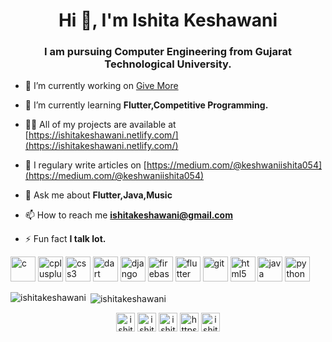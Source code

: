 <h1 align="center">Hi 👋, I'm Ishita Keshawani</h1>
<h3 align="center">I am pursuing Computer Engineering from Gujarat Technological University.</h3>

- 🔭 I’m currently working on [Give More](https://github.com/Ishita1608/Give-More)

- 🌱 I’m currently learning **Flutter,Competitive Programming.**

- 👨‍💻 All of my projects are available at [https://ishitakeshawani.netlify.com/](https://ishitakeshawani.netlify.com/)

- 📝 I regulary write articles on [https://medium.com/@keshwaniishita054](https://medium.com/@keshwaniishita054)

- 💬 Ask me about **Flutter,Java,Music**

- 📫 How to reach me **ishitakeshawani@gmail.com**

- ⚡ Fun fact **I talk lot.**


<!-- BLOG-POST-LIST:START -->
<!-- BLOG-POST-LIST:END -->

<p align="left"><img src="https://devicons.github.io/devicon/devicon.git/icons/c/c-original.svg" alt="c" width="40" height="40"/> <img src="https://devicons.github.io/devicon/devicon.git/icons/cplusplus/cplusplus-original.svg" alt="cplusplus" width="40" height="40"/> <img src="https://devicons.github.io/devicon/devicon.git/icons/css3/css3-original-wordmark.svg" alt="css3" width="40" height="40"/> <img src="https://www.vectorlogo.zone/logos/dartlang/dartlang-icon.svg" alt="dart" width="40" height="40"/> <img src="https://devicons.github.io/devicon/devicon.git/icons/django/django-original.svg" alt="django" width="40" height="40"/> <img src="https://www.vectorlogo.zone/logos/firebase/firebase-icon.svg" alt="firebase" width="40" height="40"/> <img src="https://www.vectorlogo.zone/logos/flutterio/flutterio-icon.svg" alt="flutter" width="40" height="40"/> <img src="https://www.vectorlogo.zone/logos/git-scm/git-scm-icon.svg" alt="git" width="40" height="40"/> <img src="https://devicons.github.io/devicon/devicon.git/icons/html5/html5-original-wordmark.svg" alt="html5" width="40" height="40"/> <img src="https://devicons.github.io/devicon/devicon.git/icons/java/java-original-wordmark.svg" alt="java" width="40" height="40"/> <img src="https://devicons.github.io/devicon/devicon.git/icons/python/python-original.svg" alt="python" width="40" height="40"/></p><p><img align="left" src="https://github-readme-stats.keshwaniishita054.vercel.app/api/top-langs/?username=ishitakeshawani&layout=compact&hide=html" alt="ishitakeshawani" /></p>

<p>&nbsp;<img align="center" src="https://github-readme-stats.vercel.app/api?username=ishitakeshawani&count_private=true&theme=radical" alt="ishitakeshawani" /></p>

<p align="center">
<a href="https://twitter.com/ishitakeshawani" target="blank"><img align="center" src="https://cdn.jsdelivr.net/npm/simple-icons@3.0.1/icons/twitter.svg" alt="ishitakeshawani" height="30" width="30" /></a>
<a href="https://linkedin.com/in/ishitakeshawani" target="blank"><img align="center" src="https://cdn.jsdelivr.net/npm/simple-icons@3.0.1/icons/linkedin.svg" alt="ishitakeshawani" height="30" width="30" /></a>
<a href="https://instagram.com/ishitakeshawani" target="blank"><img align="center" src="https://cdn.jsdelivr.net/npm/simple-icons@3.0.1/icons/instagram.svg" alt="ishitakeshawani" height="30" width="30" /></a>
<a href="https://medium.com/@keshwaniishita054" target="blank"><img align="center" src="https://cdn.jsdelivr.net/npm/simple-icons@3.0.1/icons/medium.svg" alt="https://medium.com/@keshwaniishita054" height="30" width="30" /></a>
<a href="https://www.youtube.com/channel/UC-YEo9jyWj6oNrPRxgM1asw/featured?view_as=subscriber" target="blank"><img align="center" src="https://cdn.jsdelivr.net/npm/simple-icons@3.0.1/icons/youtube.svg" alt="ishitakeshwani" height="30" width="30" /></a>
</p>
